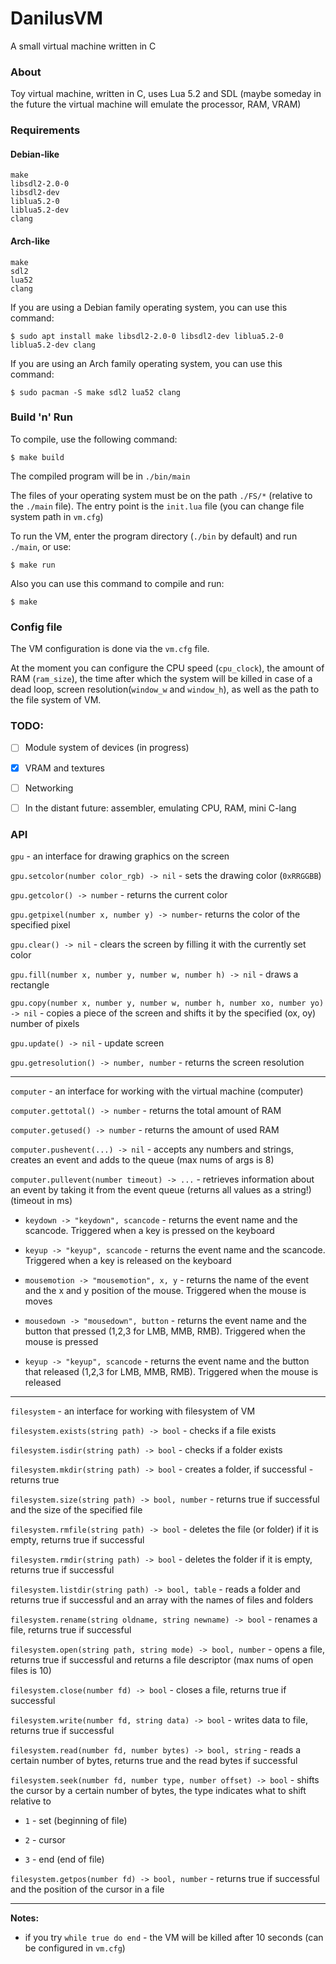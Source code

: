 # DanilusVM

A small virtual machine written in C

### About

Toy virtual machine, written in C, uses Lua 5.2 and SDL (maybe someday in the future the virtual machine will emulate the processor, RAM, VRAM)

### Requirements

#### Debian-like

```
make
libsdl2-2.0-0
libsdl2-dev
liblua5.2-0
liblua5.2-dev
clang
```

#### Arch-like

```
make
sdl2
lua52
clang
```

If you are using a Debian family operating system, you can use this command:

```shell
$ sudo apt install make libsdl2-2.0-0 libsdl2-dev liblua5.2-0 liblua5.2-dev clang
```

If you are using an Arch family operating system, you can use this command:

```shell
$ sudo pacman -S make sdl2 lua52 clang
```

### Build 'n' Run

To compile, use the following command:

```shell
$ make build
```

The compiled program will be in `./bin/main`

The files of your operating system must be on the path `./FS/*` (relative to the `./main` file). The entry point is the `init.lua` file (you can change file system path in `vm.cfg`)

To run the VM, enter the program directory (`./bin` by default) and run `./main`, or use:

```shell
$ make run
```

Also you can use this command to compile and run:

```shell
$ make
```

### Config file

The VM configuration is done via the `vm.cfg` file.

At the moment you can configure the CPU speed (`cpu_clock`), the amount of RAM (`ram_size`), the time after which the system will be killed in case of a dead loop, screen resolution(`window_w` and `window_h`), as well as the path to the file system of VM.

### TODO:

- [ ] Module system of devices (in progress)

- [x] VRAM and textures

- [ ] Networking

- [ ] In the distant future: assembler, emulating CPU, RAM, mini C-lang

### API

`gpu` - an interface for drawing graphics on the screen

`gpu.setcolor(number color_rgb) -> nil` - sets the drawing color (`0xRRGGBB`)

`gpu.getcolor() -> number` - returns the current color

`gpu.getpixel(number x, number y) -> number`- returns the color of the specified pixel

`gpu.clear() -> nil` - clears the screen by filling it with the currently set color

`gpu.fill(number x, number y, number w, number h) -> nil` - draws a rectangle

`gpu.copy(number x, number y, number w, number h, number xo, number yo) -> nil` - copies a piece of the screen and shifts it by the specified (ox, oy) number of pixels

`gpu.update() -> nil` - update screen

`gpu.getresolution() -> number, number` - returns the screen resolution

---

`computer` - an interface for working with the virtual machine (computer)

`computer.gettotal() -> number` - returns the total amount of RAM

`computer.getused() -> number` - returns the amount of used RAM

`computer.pushevent(...) -> nil` - accepts any numbers and strings, creates an event and adds to the queue (max nums of args is 8)

`computer.pullevent(number timeout) -> ...` - retrieves information about an event by taking it from the event queue (returns all values as a string!) (timeout in ms)

- `keydown -> "keydown", scancode` - returns the event name and the scancode. Triggered when a key is pressed on the keyboard

- `keyup -> "keyup", scancode` - returns the event name and the scancode. Triggered when a key is released on the keyboard 

- `mousemotion -> "mousemotion", x, y` - returns the name of the event and the x and y position of the mouse. Triggered when the mouse is moves

- `mousedown -> "mousedown", button` - returns the event name and the button that pressed (1,2,3 for LMB, MMB, RMB). Triggered when the mouse is pressed

- `keyup -> "keyup", scancode` - returns the event name and the button that released (1,2,3 for LMB, MMB, RMB). Triggered when the mouse is released

---

`filesystem` - an interface for working with filesystem of VM

`filesystem.exists(string path) -> bool` - checks if a file exists

`filesystem.isdir(string path) -> bool` - checks if a folder exists

`filesystem.mkdir(string path) -> bool` - creates a folder, if successful - returns true

`filesystem.size(string path) -> bool, number` - returns true if successful and the size of the specified file

`filesystem.rmfile(string path) -> bool` - deletes the file (or folder) if it is empty, returns true if successful

`filesystem.rmdir(string path) -> bool` - deletes the folder if it is empty, returns true if successful

`filesystem.listdir(string path) -> bool, table` - reads a folder and returns true if successful and an array with the names of files and folders

`filesystem.rename(string oldname, string newname) -> bool` - renames a file, returns true if successful

`filesystem.open(string path, string mode) -> bool, number` - opens a file, returns true if successful and returns a file descriptor (max nums of open files is 10)

`filesystem.close(number fd) -> bool` - closes a file, returns true if successful

`filesystem.write(number fd, string data) -> bool` - writes data to file, returns true if successful

`filesystem.read(number fd, number bytes) -> bool, string` - reads a certain number of bytes, returns true and the read bytes if successful

`filesystem.seek(number fd, number type, number offset) -> bool` - shifts the cursor by a certain number of bytes, the type indicates what to shift relative to

- `1` - set (beginning of file)

- `2` - cursor

- `3` - end (end of file)

`filesystem.getpos(number fd) -> bool, number` - returns true if successful and the position of the cursor in a file

---

**Notes:** 

- if you try `while true do end` - the VM will be killed after 10 seconds (can be configured in `vm.cfg`)
